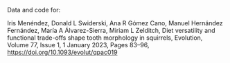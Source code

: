 Data and code for:

Iris Menéndez, Donald L Swiderski, Ana R Gómez Cano, Manuel Hernández Fernández, María A Álvarez-Sierra, Miriam L Zelditch, Diet versatility and functional trade-offs shape tooth morphology in squirrels, Evolution, Volume 77, Issue 1, 1 January 2023, Pages 83–96, https://doi.org/10.1093/evolut/qpac019
